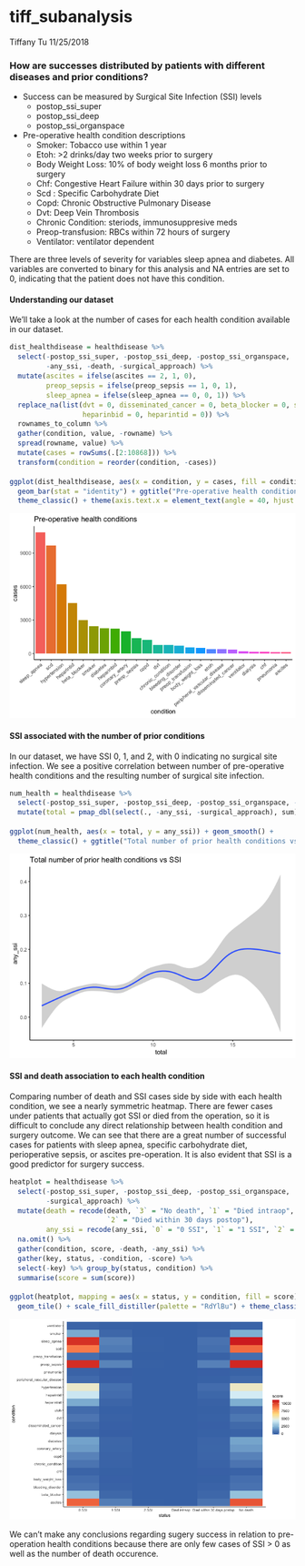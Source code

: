 tiff\_subanalysis
================
Tiffany Tu
11/25/2018

### How are successes distributed by patients with different diseases and prior conditions?

  - Success can be measured by Surgical Site Infection (SSI) levels
      - postop\_ssi\_super  
      - postop\_ssi\_deep
      - postop\_ssi\_organspace
  - Pre-operative health condition descriptions
      - Smoker: Tobacco use within 1 year
      - Etoh: \>2 drinks/day two weeks prior to surgery
      - Body Weight Loss: 10% of body weight loss 6 months prior to
        surgery
      - Chf: Congestive Heart Failure within 30 days prior to surgery
      - Scd : Specific Carbohydrate Diet
      - Copd: Chronic Obstructive Pulmonary Disease
      - Dvt: Deep Vein Thrombosis
      - Chronic Condition: steriods, immunosuppresive meds
      - Preop-transfusion: RBCs within 72 hours of surgery
      - Ventilator: ventilator dependent

There are three levels of severity for variables sleep apnea and
diabetes. All variables are converted to binary for this analysis and NA
entries are set to 0, indicating that the patient does not have this
condition.

#### Understanding our dataset

We’ll take a look at the number of cases for each health condition
available in our dataset.

``` r
dist_healthdisease = healthdisease %>% 
  select(-postop_ssi_super, -postop_ssi_deep, -postop_ssi_organspace, 
         -any_ssi, -death, -surgical_approach) %>% 
  mutate(ascites = ifelse(ascites == 2, 1, 0),
         preop_sepsis = ifelse(preop_sepsis == 1, 0, 1), 
         sleep_apnea = ifelse(sleep_apnea == 0, 0, 1)) %>%
  replace_na(list(dvt = 0, disseminated_cancer = 0, beta_blocker = 0, scd = 0,
                  heparinbid = 0, heparintid = 0)) %>% 
  rownames_to_column %>% 
  gather(condition, value, -rowname) %>% 
  spread(rowname, value) %>% 
  mutate(cases = rowSums(.[2:10868])) %>% 
  transform(condition = reorder(condition, -cases))

ggplot(dist_healthdisease, aes(x = condition, y = cases, fill = condition)) +
  geom_bar(stat = "identity") + ggtitle("Pre-operative health conditions") +
  theme_classic() + theme(axis.text.x = element_text(angle = 40, hjust = 1), legend.position="none") 
```

![](tiff_subanalysis_files/figure-gfm/unnamed-chunk-2-1.png)<!-- -->

#### SSI associated with the number of prior conditions

In our dataset, we have SSI 0, 1, and 2, with 0 indicating no surgical
site infection. We see a positive correlation between number of
pre-operative health conditions and the resulting number of surgical
site infection.

``` r
num_health = healthdisease %>% 
  select(-postop_ssi_super, -postop_ssi_deep, -postop_ssi_organspace, -death) %>%
  mutate(total = pmap_dbl(select(., -any_ssi, -surgical_approach), sum))

ggplot(num_health, aes(x = total, y = any_ssi)) + geom_smooth() + 
  theme_classic() + ggtitle("Total number of prior health conditions vs SSI")
```

![](tiff_subanalysis_files/figure-gfm/unnamed-chunk-3-1.png)<!-- -->

#### SSI and death association to each health condition

Comparing number of death and SSI cases side by side with each health
condition, we see a nearly symmetric heatmap. There are fewer cases
under patients that actually got SSI or died from the operation, so it
is difficult to conclude any direct relationship between health
condition and surgery outcome. We can see that there are a great number
of successful cases for patients with sleep apnea, specific carbohydrate
diet, perioperative sepsis, or ascites pre-operation. It is also evident
that SSI is a good predictor for surgery success.

``` r
heatplot = healthdisease %>% 
  select(-postop_ssi_super, -postop_ssi_deep, -postop_ssi_organspace, 
         -surgical_approach) %>%
  mutate(death = recode(death, `3` = "No death", `1` = "Died intraop", 
                        `2` = "Died within 30 days postop"),
         any_ssi = recode(any_ssi, `0` = "0 SSI", `1` = "1 SSI", `2` = "2 SSI")) %>%
  na.omit() %>% 
  gather(condition, score, -death, -any_ssi) %>%
  gather(key, status, -condition, -score) %>% 
  select(-key) %>% group_by(status, condition) %>% 
  summarise(score = sum(score)) 

ggplot(heatplot, mapping = aes(x = status, y = condition, fill = score)) + 
  geom_tile() + scale_fill_distiller(palette = "RdYlBu") + theme_classic()
```

![](tiff_subanalysis_files/figure-gfm/unnamed-chunk-4-1.png)<!-- -->

We can’t make any conclusions regarding sugery success in relation to
pre-operation health conditions because there are only few cases of SSI
\> 0 as well as the number of death occurence.
